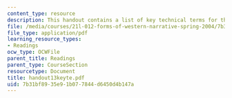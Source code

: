 ```yaml
---
content_type: resource
description: This handout contains a list of key technical terms for the course.
file: /media/courses/21l-012-forms-of-western-narrative-spring-2004/7b31bf8935e91b077844d6450d4b147a_handout13keyte.pdf
file_type: application/pdf
learning_resource_types:
- Readings
ocw_type: OCWFile
parent_title: Readings
parent_type: CourseSection
resourcetype: Document
title: handout13keyte.pdf
uid: 7b31bf89-35e9-1b07-7844-d6450d4b147a
---
```

